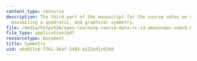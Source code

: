 ```yaml
---
content_type: resource
description: The third part of the manuscript for the course notes on symmetry, calculus,
  maximizing a quadratic, and graphical symmetry.
file: /media/https%3A/open-learning-course-data-rc.s3.amazonaws.com/6-055j-the-art-of-approximation-in-science-and-engineering-spring-2008/a6dd11c6f76136af2485b122ed1c62b8_feb29a.pdf
file_type: application/pdf
resourcetype: Document
title: Symmetry
uid: a6dd11c6-f761-36af-2485-b122ed1c62b8
---
```

